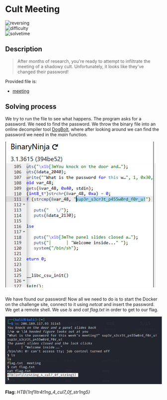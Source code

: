 # Cult Meeting

![reversing](https://img.shields.io/badge/category-reversing-brightgreen) <br>
![difficulty](https://img.shields.io/badge/difficulty-easy-green) <br>
![solvetime](https://img.shields.io/badge/solved-durring%20event-green)

## Description

> After months of research, you're ready to attempt to infiltrate the meeting of a shadowy cult. Unfortunately, it looks like they've changed their password!

Provided file is:
- [meeting](meeting)

## Solving process

We try to run the file to see what happens. The program asks for a password. We need to find the password. We throw the binary file into an online decompiler tool [DogBolt](https://dogbolt.org), where after looking around we can find the password we need in the *main* function.

![decompile](images/decompile.png)

We have found our password! Now all we need to do is to start the Docker on the challenge site, connect to it using *netcat* and insert the password. We get a remote shell. We use *ls* and *cat flag.txt* in order to get to our flag.

![process](images/process.png)

**Flag:** *HTB{1nf1ltr4t1ng_4_cul7_0f_str1ng5}*
